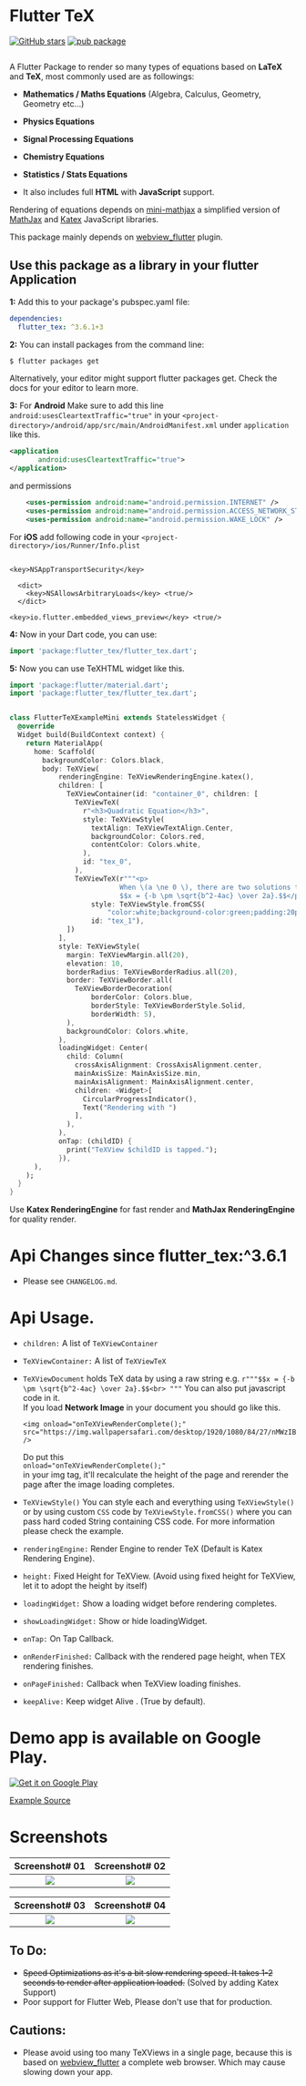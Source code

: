 # Flutter TeX

[![GitHub stars](https://img.shields.io/github/stars/shah-xad/flutter_tex?style=social)](https://github.com/shah-xad/flutter_tex/stargazers) [![pub package](https://img.shields.io/pub/v/flutter_tex.svg)](https://pub.dev/packages/flutter_tex)

<img src="https://raw.githubusercontent.com/shah-xad/flutter_tex/master/example/assets/flutter_tex_banner.png" alt=""/>

A Flutter Package to render so many types of equations based on **LaTeX** and **TeX**, most commonly used are as followings:

- **Mathematics / Maths Equations** (Algebra, Calculus, Geometry, Geometry etc...)

- **Physics Equations**

- **Signal Processing Equations**

- **Chemistry Equations**

- **Statistics / Stats Equations**

- It also includes full **HTML** with **JavaScript** support.

Rendering of equations depends on [mini-mathjax](https://github.com/electricbookworks/mini-mathjax) a simplified version of [MathJax](https://github.com/mathjax/MathJax/) and [Katex](https://github.com/KaTeX/KaTeX) JavaScript libraries.

This package mainly depends on [webview_flutter](https://pub.dartlang.org/packages/webview_flutter) plugin.



## Use this package as a library in your flutter Application

**1:** Add this to your package's pubspec.yaml file:

```yaml
dependencies:
  flutter_tex: ^3.6.1+3
```


**2:** You can install packages from the command line:

```bash
$ flutter packages get
```

Alternatively, your editor might support flutter packages get. Check the docs for your editor to learn more.


**3:** For **Android** Make sure to add this line `android:usesCleartextTraffic="true"` in your `<project-directory>/android/app/src/main/AndroidManifest.xml` under `application` like this.
```xml
<application
       android:usesCleartextTraffic="true">
</application>
```

and permissions

```xml
    <uses-permission android:name="android.permission.INTERNET" />
    <uses-permission android:name="android.permission.ACCESS_NETWORK_STATE" />
    <uses-permission android:name="android.permission.WAKE_LOCK" />
```

For **iOS** add following code in your `<project-directory>/ios/Runner/Info.plist`
```plist

<key>NSAppTransportSecurity</key>
  
  <dict>
    <key>NSAllowsArbitraryLoads</key> <true/>
  </dict>

<key>io.flutter.embedded_views_preview</key> <true/> 
```

**4:** Now in your Dart code, you can use:

```dart
import 'package:flutter_tex/flutter_tex.dart'; 
```

**5:** Now you can use TeXHTML widget like this.
```dart
import 'package:flutter/material.dart';
import 'package:flutter_tex/flutter_tex.dart';


class FlutterTeXExampleMini extends StatelessWidget {
  @override
  Widget build(BuildContext context) {
    return MaterialApp(
      home: Scaffold(
        backgroundColor: Colors.black,
        body: TeXView(
            renderingEngine: TeXViewRenderingEngine.katex(),
            children: [
              TeXViewContainer(id: "container_0", children: [
                TeXViewTeX(
                  r"<h3>Quadratic Equation</h3>",
                  style: TeXViewStyle(
                    textAlign: TeXViewTextAlign.Center,
                    backgroundColor: Colors.red,
                    contentColor: Colors.white,
                  ),
                  id: "tex_0",
                ),
                TeXViewTeX(r"""<p>                                
                           When \(a \ne 0 \), there are two solutions to \(ax^2 + bx + c = 0\) and they are
                           $$x = {-b \pm \sqrt{b^2-4ac} \over 2a}.$$</p>""",
                    style: TeXViewStyle.fromCSS(
                        "color:white;background-color:green;padding:20px"),
                    id: "tex_1"),
              ])
            ],
            style: TeXViewStyle(
              margin: TeXViewMargin.all(20),
              elevation: 10,
              borderRadius: TeXViewBorderRadius.all(20),
              border: TeXViewBorder.all(
                TeXViewBorderDecoration(
                    borderColor: Colors.blue,
                    borderStyle: TeXViewBorderStyle.Solid,
                    borderWidth: 5),
              ),
              backgroundColor: Colors.white,
            ),
            loadingWidget: Center(
              child: Column(
                crossAxisAlignment: CrossAxisAlignment.center,
                mainAxisSize: MainAxisSize.min,
                mainAxisAlignment: MainAxisAlignment.center,
                children: <Widget>[
                  CircularProgressIndicator(),
                  Text("Rendering with ")
                ],
              ),
            ),
            onTap: (childID) {
              print("TeXView $childID is tapped.");
            }),
      ),
    );
  }
}

```

Use **Katex RenderingEngine** for fast render and  **MathJax RenderingEngine** for quality render.



# Api Changes since flutter_tex:^3.6.1
* Please see `CHANGELOG.md`.

# Api Usage.

- `children:` A list of `TeXViewContainer`

- `TeXViewContainer:` A list of `TeXViewTeX`

- `TeXViewDocument` holds TeX data by using a raw string e.g.
`r"""$$x = {-b \pm \sqrt{b^2-4ac} \over 2a}.$$<br> """` You can also put javascript code in it.<br>
    If you load **Network Image** in your document you should go like this.
    ``` 
    <img onload="onTeXViewRenderComplete();"
    src="https://img.wallpapersafari.com/desktop/1920/1080/84/27/nMWzIB.jpg" />
    ```
  Do put this<br>
  ```onload="onTeXViewRenderComplete();"```<br>
   in your img tag, it'll recalculate the height of the page and rerender the page after the image loading completes.

- `TeXViewStyle()` You can style each and everything using `TeXViewStyle()` or by using custom `CSS` code by `TeXViewStyle.fromCSS()` where you can pass hard coded String containing CSS code. For more information please check the example.
    
- `renderingEngine:` Render Engine to render TeX (Default is Katex Rendering Engine).
  
- `height:` Fixed Height for TeXView. (Avoid using fixed height for TeXView, let it to adopt the height by itself)
  
- `loadingWidget:` Show a loading widget before rendering completes.

- `showLoadingWidget:` Show or hide loadingWidget.
  
- `onTap:` On Tap Callback.

- `onRenderFinished:` Callback with the rendered page height, when TEX rendering finishes.
  
- `onPageFinished:` Callback when TeXView loading finishes.
  
- `keepAlive:` Keep widget Alive . (True by default).


# Demo app is available on Google Play.
<a href='https://play.google.com/store/apps/details?id=com.shahxad.flutter_tex_example&pcampaignid=pcampaignidMKT-Other-global-all-co-prtnr-py-PartBadge-Mar2515-1'><img alt='Get it on Google Play' src='https://play.google.com/intl/en_us/badges/static/images/badges/en_badge_web_generic.png'/></a>

[Example Source](https://github.com/shah-xad/flutter_tex/tree/master/example)

# Screenshots

Screenshot# 01             |  Screenshot# 02
:-------------------------:|:-------------------------:
<img src="https://raw.githubusercontent.com/shah-xad/flutter_tex/master/screenshots/screenshot_1.png"/> | <img src="https://raw.githubusercontent.com/shah-xad/flutter_tex/master/screenshots/screenshot_2.png"/>

Screenshot# 03             |  Screenshot# 04
:-------------------------:|:-------------------------:
<img src="https://raw.githubusercontent.com/shah-xad/flutter_tex/master/screenshots/screenshot_3.png"/> | <img src="https://raw.githubusercontent.com/shah-xad/flutter_tex/master/screenshots/screenshot_4.png"/>

## To Do:
- ~~Speed Optimizations as it's a bit slow rendering speed. It takes 1-2 seconds to render after application loaded.~~ (Solved by adding Katex Support)
- Poor support for Flutter Web, Please don't use that for production.

## Cautions:
- Please avoid using too many TeXViews in a single page, because this is based on [webview_flutter](https://pub.dartlang.org/packages/webview_flutter) a complete web browser. Which may cause slowing down your app.
